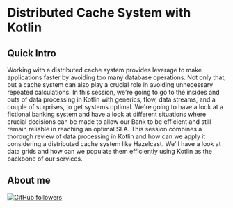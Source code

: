 # Distributed Cache System with Kotlin

## Quick Intro

Working with a distributed cache system provides leverage to make applications faster by avoiding too many database
operations. Not only that, but a cache system can also play a crucial role in avoiding unnecessary repeated
calculations. In this session, we're going to go to the insides and outs of data processing in Kotlin with generics,
flow, data streams, and a couple of surprises, to get systems optimal. We're going to have a look at a fictional banking
system and have a look at different situations where crucial decisions can be made to allow our Bank to be efficient and
still remain reliable in reaching an optimal SLA. This session combines a thorough review of data processing in Kotlin
and how can we apply it considering a distributed cache system like Hazelcast. We'll have a look at data grids and how
can we populate them efficiently using Kotlin as the backbone of our services.

## About me

[![GitHub followers](https://img.shields.io/github/followers/jesperancinha.svg?label=Jesperancinha&style=for-the-badge&logo=github&color=grey "GitHub")](https://github.com/jesperancinha)
